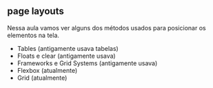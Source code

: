 ## page layouts

Nessa aula vamos ver alguns dos métodos usados para posicionar os elementos na tela.

- Tables (antigamente usava tabelas)
- Floats e clear (antigamente usava)
- Frameworks e Grid Systems (antigamente usava)
- Flexbox (atualmente)
- Grid (atualmente)